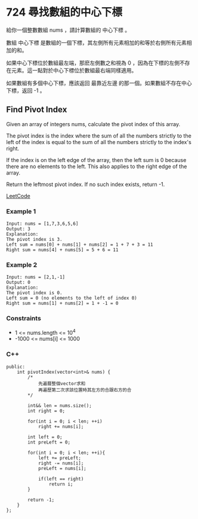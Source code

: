 # 724 尋找數組的中心下標

給你一個整數數組 nums ，請計算數組的 中心下標 。

數組 中心下標 是數組的一個下標，其左側所有元素相加的和等於右側所有元素相加的和。

如果中心下標位於數組最左端，那麽左側數之和視為 0 ，因為在下標的左側不存在元素。這一點對於中心下標位於數組最右端同樣適用。

如果數組有多個中心下標，應該返回 最靠近左邊 的那一個。如果數組不存在中心下標，返回 -1 。

## Find Pivot Index

Given an array of integers nums, calculate the pivot index of this array.

The pivot index is the index where the sum of all the numbers strictly to the left of the index is equal to the sum of all the numbers strictly to the index's right.

If the index is on the left edge of the array, then the left sum is 0 because there are no elements to the left. This also applies to the right edge of the array.

Return the leftmost pivot index. If no such index exists, return -1.

[LeetCode](https://leetcode.cn/problems/find-pivot-index/)


### Example 1

```
Input: nums = [1,7,3,6,5,6]
Output: 3
Explanation:
The pivot index is 3.
Left sum = nums[0] + nums[1] + nums[2] = 1 + 7 + 3 = 11
Right sum = nums[4] + nums[5] = 5 + 6 = 11
```

### Example 2

```
Input: nums = [2,1,-1]
Output: 0
Explanation:
The pivot index is 0.
Left sum = 0 (no elements to the left of index 0)
Right sum = nums[1] + nums[2] = 1 + -1 = 0
```

### Constraints

* 1 <= nums.length <= 10<sup>4</sup>
* -1000 <= nums[i] <= 1000

### C++ 

```class Solution {
public:
    int pivotIndex(vector<int>& nums) {
        /*
            先遍曆整個vector求和
            再遍歷第二次求該位置時其左方的合跟右方的合
        */

        int&& len = nums.size();
        int right = 0;
        
        for(int i = 0; i < len; ++i)
            right += nums[i];

        int left = 0; 
        int preLeft = 0;

        for(int i = 0; i < len; ++i){
            left += preLeft;
            right -= nums[i];
            preLeft = nums[i];

            if(left == right)
                return i;
        }

        return -1;
    }
};
```
